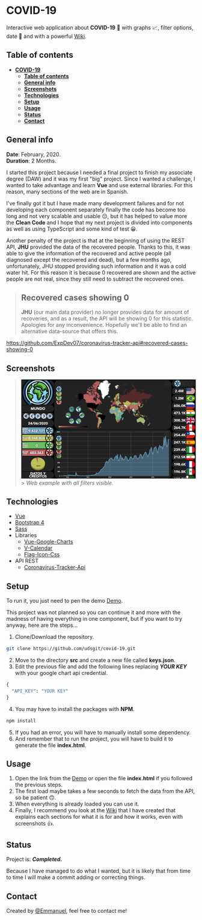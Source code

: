 # **COVID-19**

Interactive web application about **COVID-19** 🦠 with graphs 📈, filter options, date 📅 and with a powerful [Wiki](https://github.com/udsgit/covid-19/wiki/Wiki).

## **Table of contents**

- [**COVID-19**](#covid-19)
  - [**Table of contents**](#table-of-contents)
  - [**General info**](#general-info)
  - [**Screenshots**](#screenshots)
  - [**Technologies**](#technologies)
  - [**Setup**](#setup)
  - [**Usage**](#usage)
  - [**Status**](#status)
  - [**Contact**](#contact)

## **General info**

**Date**: February, 2020.  
**Duration**: 2 Months.

I started this project because I needed a final project to finish my associate degree (DAW) and it was my first "big" project. Since I wanted a challenge, I wanted to take advantage and learn **Vue** and use external libraries. For this reason, many sections of the web are in Spanish.

I've finally got it but I have made many development failures and for not developing each component separately finally the code has become too long and not very scalable and usable 😔, but it has helped to value more the **Clean Code** and I hope that my next project is divided into components as well as using TypeScript and some kind of test 😀.

Another penalty of the project is that at the beginning of using the REST API, **JHU** provided the data of the recovered people. Thanks to this, it was able to give the information of the recovered and active people (all diagnosed except the recovered and dead), but a few months ago, unfortunately, JHU stopped providing such information and it was a cold water hit. For this reason it is because 0 recovered are shown and the active people are not real, since they still need to subtract the recovered ones.

> ## **Recovered cases showing 0**
>
> **JHU** (our main data provider) no longer provides data for amount of recoveries, and as a result, the API will be showing 0 for this statistic. Apologies for any inconvenience. Hopefully we'll be able to find an alternative data-source that offers this.

https://github.com/ExpDev07/coronavirus-tracker-api#recovered-cases-showing-0

## **Screenshots**

> ![Screenshot](images_readme/example.png) > _Web example with all filters visible._

## **Technologies**

- [Vue](https://vuejs.org/)
- [Bootstrap 4](https://getbootstrap.com/docs/4.1/getting-started/introduction/)
- [Sass](https://sass-lang.com/)
- Libraries
  - [Vue-Google-Charts](https://github.com/devstark-com/vue-google-charts)
  - [V-Calendar](https://vcalendar.io/)
  - [Flag-Icon-Css](https://github.com/lipis/flag-icon-css)
- API REST
  - [Coronavirus-Tracker-Api](https://github.com/ExpDev07/coronavirus-tracker-api)

## **Setup**

To run it, you just need to pen the demo [Demo](https://udsgit.github.io/covid-19).

This project was not planned so you can continue it and more with the madness of having everything in one component, but if you want to try anyway, here are the steps...

1. Clone/Download the repository.

```bash
git clone https://github.com/udsgit/covid-19.git
```

2. Move to the directory **src** and create a new file called **keys.json**.
3. Edit the previous file and add the following lines replacing **_YOUR KEY_** with your google chart api credential.

```perl
{
  "API_KEY": "YOUR KEY"
}
```

4. You may have to install the packages with **NPM**.

```bash
npm install
```

5. If you had an error, you will have to manually install some dependency.
6. And remember that to run the project, you will have to build it to generate the file **index.html**.

## **Usage**

1. Open the link from the [Demo](https://udsgit.github.io/random-teg) or open the file **index.html** if you followed the previous steps.
2. The first load maybe takes a few seconds to fetch the data from the API, so be patient 🙃.
3. When everything is already loaded you can use it.
4. Finally, I recommend you look at the [Wiki](https://github.com/udsgit/covid-19/wiki/Wiki) that I have created that explains each sections for what it is for and how it works, even with screenshots 👍.

## **Status**

Project is: **_Completed._**

Because I have managed to do what I wanted, but it is likely that from time to time I will make a commit adding or correcting things.

## **Contact**

Created by [@Emmanuel](https://www.linkedin.com/in/emagleza/), feel free to contact me!

